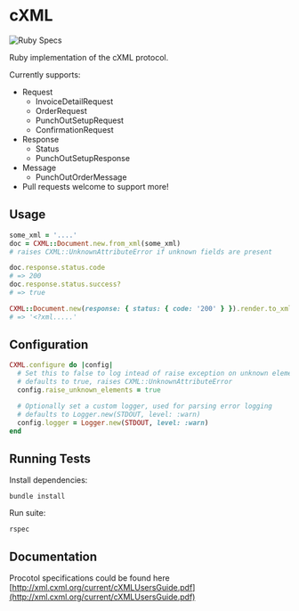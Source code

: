 # cXML

![Ruby Specs](https://github.com/officeluv/cxml/workflows/Ruby%20Specs/badge.svg)

Ruby implementation of the cXML protocol. 

Currently supports:

- Request
  - InvoiceDetailRequest
  - OrderRequest
  - PunchOutSetupRequest
  - ConfirmationRequest
- Response
  - Status
  - PunchOutSetupResponse
- Message
  - PunchOutOrderMessage
- Pull requests welcome to support more!

## Usage

```rb
some_xml = '....'
doc = CXML::Document.new.from_xml(some_xml)
# raises CXML::UnknownAttributeError if unknown fields are present

doc.response.status.code
# => 200
doc.response.status.success?
# => true

CXML::Document.new(response: { status: { code: '200' } }).render.to_xml
# => '<?xml.....'
```

## Configuration

```rb
CXML.configure do |config|
  # Set this to false to log intead of raise exception on unknown elements
  # defaults to true, raises CXML::UnknownAttributeError
  config.raise_unknown_elements = true

  # Optionally set a custom logger, used for parsing error logging
  # defaults to Logger.new(STDOUT, level: :warn)
  config.logger = Logger.new(STDOUT, level: :warn)
end
```

## Running Tests

Install dependencies:

```
bundle install
```

Run suite:

```
rspec
```

## Documentation

Procotol specifications could be found here [http://xml.cxml.org/current/cXMLUsersGuide.pdf](http://xml.cxml.org/current/cXMLUsersGuide.pdf)
